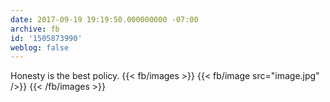 ```yaml
---
date: 2017-09-19 19:19:50.000000000 -07:00
archive: fb
id: '1505873990'
weblog: false
---
```


Honesty is the best policy.
{{< fb/images >}}
{{< fb/image src="image.jpg" />}}
{{< /fb/images >}}
